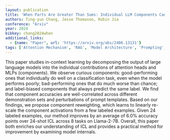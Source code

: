 ```yaml
---
layout: publication
title: 'When Parts Are Greater Than Sums: Individual LLM Components Can Outperform Full Models'
authors: Ting-yun Chang, Jesse Thomason, Robin Jia
conference: "Arxiv"
year: 2024
bibkey: chang2024when
additional_links:
  - {name: "Paper", url: 'https://arxiv.org/abs/2406.13131'}
tags: ['Attention Mechanism', 'RAG', 'Model Architecture', 'Prompting', 'Reinforcement Learning', 'Ethics and Bias', 'In-Context Learning']
---
```

This paper studies in-context learning by decomposing the output of large
language models into the individual contributions of attention heads and MLPs
(components). We observe curious components: good-performing ones that
individually do well on a classification task, even when the model performs
poorly; bad-performing ones that do much worse than chance; and label-biased
components that always predict the same label. We find that component
accuracies are well-correlated across different demonstration sets and
perturbations of prompt templates. Based on our findings, we propose component
reweighting, which learns to linearly re-scale the component activations from a
few labeled examples. Given 24 labeled examples, our method improves by an
average of 6.0% accuracy points over 24-shot ICL across 8 tasks on Llama-2-7B.
Overall, this paper both enriches our understanding of ICL and provides a
practical method for improvement by examining model internals.
